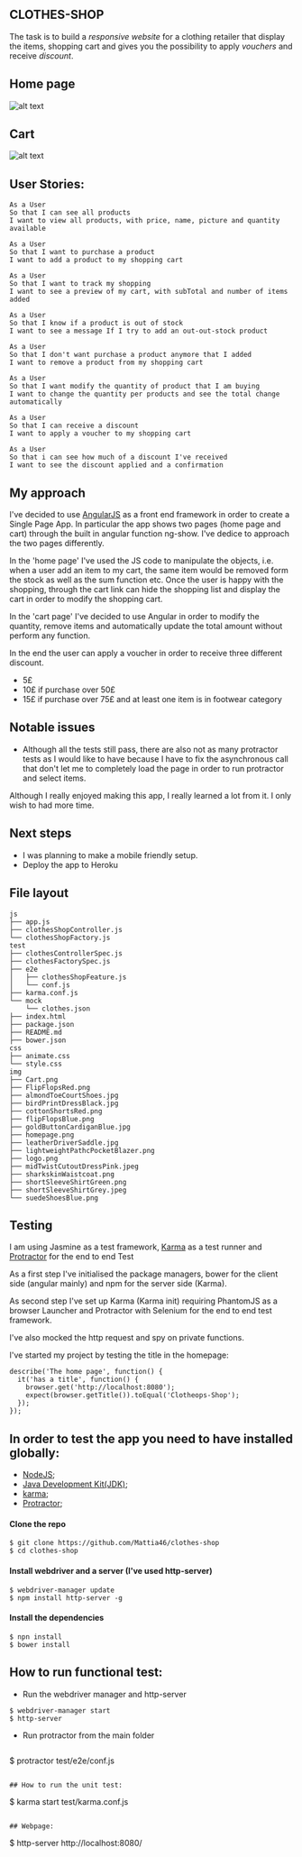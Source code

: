 ## CLOTHES-SHOP

The task is to build a *responsive website* for a clothing retailer that display the items, shopping cart and gives you the possibility to apply *vouchers* and receive *discount*.

## Home page

![alt text](/img/homepage.png)


## Cart

![alt text](/img/Cart.png)


## User Stories:
```
As a User
So that I can see all products
I want to view all products, with price, name, picture and quantity available

As a User
So that I want to purchase a product
I want to add a product to my shopping cart

As a User
So that I want to track my shopping
I want to see a preview of my cart, with subTotal and number of items added

As a User
So that I know if a product is out of stock
I want to see a message If I try to add an out-out-stock product

As a User
So that I don't want purchase a product anymore that I added
I want to remove a product from my shopping cart

As a User
So that I want modify the quantity of product that I am buying
I want to change the quantity per products and see the total change automatically

As a User
So that I can receive a discount
I want to apply a voucher to my shopping cart

As a User
So that i can see how much of a discount I've received
I want to see the discount applied and a confirmation
```


## My approach

I've decided to use [AngularJS](https://angularjs.org/) as a front end framework in order to create a Single Page App.
In particular the app shows two pages (home page and cart) through the built in angular function ng-show.
I've dedice to approach the two pages differently.

In the 'home page' I've used the JS code to manipulate the objects, i.e. when a user add an item to my cart,
the same item would be removed form the stock as well as the sum function etc.
Once the user is happy with the shopping, through the cart link can hide the
shopping list and display the cart in order to modify the shopping cart.

In the 'cart page' I've decided to use Angular in order to modify the
quantity, remove items and automatically update the total amount without perform
any function.

In the end the user can apply a voucher in order to receive three different discount.
 - 5£
 - 10£ if purchase over 50£
 - 15£ if purchase over 75£ and at least one item is in footwear category

## Notable issues

* Although all the tests still pass, there are also not as many protractor tests as I would like to have because I have to fix the asynchronous call that don't let me to completely load the page in order to run protractor and select items.

Although I really enjoyed making this app, I really learned a lot from it. I only wish to had more time.

## Next steps
* I was planning to make a mobile friendly setup.
* Deploy the app to Heroku

## File layout
```
js
├── app.js
├── clothesShopController.js
└── clothesShopFactory.js
test
├── clothesControllerSpec.js
├── clothesFactorySpec.js
├── e2e
│   ├── clothesShopFeature.js
│   └── conf.js
├── karma.conf.js
└── mock
    └── clothes.json
├── index.html
├── package.json
├── README.md
├── bower.json
css
├── animate.css
└── style.css
img
├── Cart.png
├── FlipFlopsRed.png
├── almondToeCourtShoes.jpg
├── birdPrintDressBlack.jpg
├── cottonShortsRed.png
├── flipFlopsBlue.png
├── goldButtonCardiganBlue.jpg
├── homepage.png
├── leatherDriverSaddle.jpg
├── lightweightPathcPocketBlazer.png
├── logo.png
├── midTwistCutoutDressPink.jpeg
├── sharkskinWaistcoat.png
├── shortSleeveShirtGreen.png
├── shortSleeveShirtGrey.jpeg
└── suedeShoesBlue.png

```
## Testing

I am using Jasmine as a test framework, [Karma](https://karma-runner.github.io/0.13/index.html) as a test runner and [Protractor](http://angular.github.io/protractor/#/) for the end to end Test

As a first step I've initialised the package managers, bower for the client side (angular mainly) and npm for the server side (Karma).

As second step I've set up Karma (Karma init) requiring PhantomJS as a browser
Launcher and Protractor with Selenium for the end to end test framework.

I've also mocked the http request and spy on private functions.

I've started my project by testing the title in the homepage:
```
describe('The home page', function() {
  it('has a title', function() {
    browser.get('http://localhost:8080');
    expect(browser.getTitle()).toEqual('Clotheops-Shop');
  });
});
```

## In order to test the app you need to have installed globally:

* [NodeJS](https://nodejs.org/en/);
* [Java Development
Kit(JDK)](http://www.oracle.com/technetwork/java/javase/downloads/index.html);
* [karma](https://karma-runner.github.io/0.13/index.html);
* [Protractor](http://angular.github.io/protractor/#/);

#### Clone the repo
```
$ git clone https://github.com/Mattia46/clothes-shop
$ cd clothes-shop
```

#### Install webdriver and a server (I've used http-server)
  ```
$ webdriver-manager update
$ npm install http-server -g
  ```
####  Install the dependencies
```
$ npn install
$ bower install
```

## How to run functional test:

* Run the webdriver manager and http-server
```
$ webdriver-manager start
$ http-server
```
* Run protractor from the main folder
  ```
$ protractor test/e2e/conf.js
  ```

## How to run the unit test:
```
$ karma start test/karma.conf.js
  ```

## Webpage:
  ```
$ http-server
http://localhost:8080/
```
